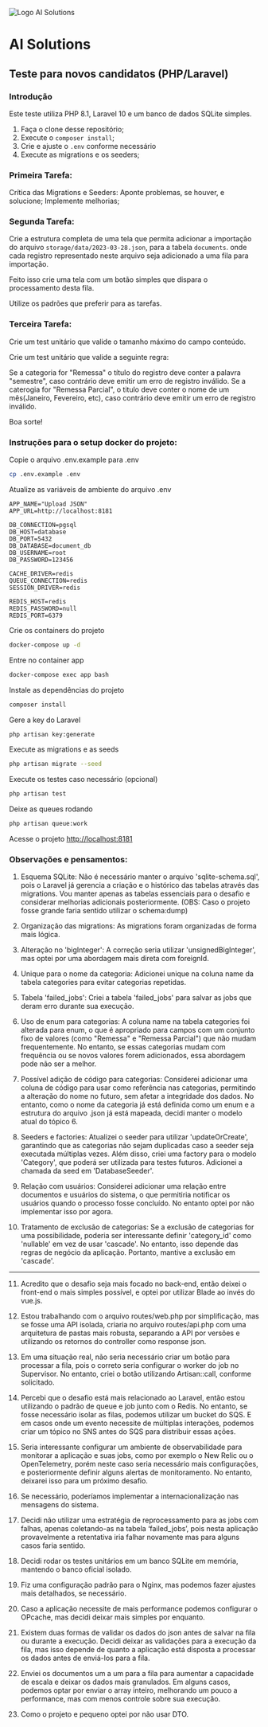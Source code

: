 ![Logo AI Solutions](http://aisolutions.tec.br/wp-content/uploads/sites/2/2019/04/logo.png)

# AI Solutions

## Teste para novos candidatos (PHP/Laravel)

### Introdução

Este teste utiliza PHP 8.1, Laravel 10 e um banco de dados SQLite simples.

1. Faça o clone desse repositório;
1. Execute o `composer install`;
1. Crie e ajuste o `.env` conforme necessário
1. Execute as migrations e os seeders;

### Primeira Tarefa:

Crítica das Migrations e Seeders: Aponte problemas, se houver, e solucione; Implemente melhorias;

### Segunda Tarefa:

Crie a estrutura completa de uma tela que permita adicionar a importação do arquivo `storage/data/2023-03-28.json`, para a tabela `documents`. onde cada registro representado neste arquivo seja adicionado a uma fila para importação.

Feito isso crie uma tela com um botão simples que dispara o processamento desta fila.

Utilize os padrões que preferir para as tarefas.

### Terceira Tarefa:

Crie um test unitário que valide o tamanho máximo do campo conteúdo.

Crie um test unitário que valide a seguinte regra:

Se a categoria for "Remessa" o título do registro deve conter a palavra "semestre", caso contrário deve emitir um erro de registro inválido.
Se a caterogia for "Remessa Parcial", o titulo deve conter o nome de um mês(Janeiro, Fevereiro, etc), caso contrário deve emitir um erro de registro inválido.

Boa sorte!

### Instruções para o setup docker do projeto:

Copie o arquivo .env.example para .env

```sh
cp .env.example .env
```

Atualize as variáveis de ambiente do arquivo .env

```dosini
APP_NAME="Upload JSON"
APP_URL=http://localhost:8181

DB_CONNECTION=pgsql
DB_HOST=database
DB_PORT=5432
DB_DATABASE=document_db
DB_USERNAME=root
DB_PASSWORD=123456

CACHE_DRIVER=redis
QUEUE_CONNECTION=redis
SESSION_DRIVER=redis

REDIS_HOST=redis
REDIS_PASSWORD=null
REDIS_PORT=6379
```

Crie os containers do projeto

```sh
docker-compose up -d
```

Entre no container app

```sh
docker-compose exec app bash
```

Instale as dependências do projeto

```sh
composer install
```

Gere a key do Laravel

```sh
php artisan key:generate
```

Execute as migrations e as seeds

```sh
php artisan migrate --seed
```

Execute os testes caso necessário (opcional)

```sh
php artisan test
```

Deixe as queues rodando

```sh
php artisan queue:work
```

Acesse o projeto
[http://localhost:8181](http://localhost:8181)

### Observações e pensamentos:

1. Esquema SQLite: Não é necessário manter o arquivo 'sqlite-schema.sql', pois o Laravel já gerencia a criação e o histórico das tabelas através das migrations. Vou manter apenas as tabelas essenciais para o desafio e considerar melhorias adicionais posteriormente. (OBS: Caso o projeto fosse grande faria sentido utilizar o schema:dump) 

2. Organização das migrations: As migrations foram organizadas de forma mais lógica.

3. Alteração no 'bigInteger': A correção seria utilizar 'unsignedBigInteger', mas optei por uma abordagem mais direta com foreignId.

4. Unique para o nome da categoria: Adicionei unique na coluna name da tabela categories para evitar categorias repetidas.

5. Tabela 'failed_jobs': Criei a tabela 'failed_jobs' para salvar as jobs que deram erro durante sua execução.

6. Uso de enum para categorias: A coluna name na tabela categories foi alterada para enum, o que é apropriado para campos com um conjunto fixo de valores (como "Remessa" e "Remessa Parcial") que não mudam frequentemente. No entanto, se essas categorias mudam com frequência ou se novos valores forem adicionados, essa abordagem pode não ser a melhor.

7. Possível adição de código para categorias: Considerei adicionar uma coluna de código para usar como referência nas categorias, permitindo a alteração do nome no futuro, sem afetar a integridade dos dados. No entanto, como o nome da categoria já está definida como um enum e a estrutura do arquivo .json já está mapeada, decidi manter o modelo atual do tópico 6.

8. Seeders e factories: Atualizei o seeder para utilizar 'updateOrCreate', garantindo que as categorias não sejam duplicadas caso a seeder seja executada múltiplas vezes. Além disso, criei uma factory para o modelo 'Category', que poderá ser utilizada para testes futuros. Adicionei a chamada da seed em 'DatabaseSeeder'.

9. Relação com usuários: Considerei adicionar uma relação entre documentos e usuários do sistema, o que permitiria notificar os usuários quando o processo fosse concluído. No entanto optei por não implementar isso por agora.

10. Tratamento de exclusão de categorias: Se a exclusão de categorias for uma possibilidade, poderia ser interessante definir 'category_id' como 'nullable' em vez de usar 'cascade'. No entanto, isso depende das regras de negócio da aplicação. Portanto, mantive a exclusão em 'cascade'.

---

11. Acredito que o desafio seja mais focado no back-end, então deixei o front-end o mais simples possível, e optei por utilizar Blade ao invés do vue.js.

12. Estou trabalhando com o arquivo routes/web.php por simplificação, mas se fosse uma API isolada, criaria no arquivo routes/api.php com uma arquitetura de pastas mais robusta, separando a API por versões e utilizando os retornos do controller como response json.

13. Em uma situação real, não seria necessário criar um botão para processar a fila, pois o correto seria configurar o worker do job no Supervisor. No entanto, criei o botão utilizando Artisan::call, conforme solicitado.

14. Percebi que o desafio está mais relacionado ao Laravel, então estou utilizando o padrão de queue e job junto com o Redis. No entanto, se fosse necessário isolar as filas, podemos utilizar um bucket do SQS. E em casos onde um evento necessite de múltiplas interações, podemos criar um tópico no SNS antes do SQS para distribuir essas ações.

15. Seria interessante configurar um ambiente de observabilidade para monitorar a aplicação e suas jobs, como por exemplo o New Relic ou o OpenTelemetry, porém neste caso seria necessário mais configurações, e posteriormente definir alguns alertas de monitoramento. No entanto, deixarei isso para um próximo desafio.

16. Se necessário, poderíamos implementar a internacionalização nas mensagens do sistema.

17. Decidi não utilizar uma estratégia de reprocessamento para as jobs com falhas, apenas coletando-as na tabela ‘failed_jobs’, pois nesta aplicação provavelmente a retentativa iria falhar novamente mas para alguns casos faria sentido.

18. Decidi rodar os testes unitários em um banco SQLite em memória, mantendo o banco oficial isolado.

19. Fiz uma configuração padrão para o Nginx, mas podemos fazer ajustes mais detalhados, se necessário.

20. Caso a aplicação necessite de mais performance podemos configurar o OPcache, mas decidi deixar mais simples por enquanto.

21. Existem duas formas de validar os dados do json antes de salvar na fila ou durante a execução. Decidi deixar as validações para a execução da fila, mas isso depende de quanto a aplicação está disposta a processar os dados antes de enviá-los para a fila.

22. Enviei os documentos um a um para a fila para aumentar a capacidade de escala e deixar os dados mais granulados. Em alguns casos, podemos optar por enviar o array inteiro, melhorando um pouco a performance, mas com menos controle sobre sua execução.

23. Como o projeto e pequeno optei por não usar DTO.